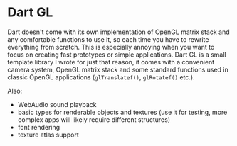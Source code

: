 Dart GL
=======

Dart doesn't come with its own implementation of OpenGL matrix stack and any comfortable functions to use it, so each time you have to rewrite everything from scratch. This is especially annoying when you want to focus on creating fast prototypes or simple applications.
Dart GL is a small template library I wrote for just that reason, it comes with a convenient camera system, OpenGL matrix stack and some standard functions used in classic OpenGL applications (<code>glTranslatef()</code>, <code>glRotatef()</code> etc.).

Also:
- WebAudio sound playback
- basic types for renderable objects and textures (use it for testing, more complex apps will likely require different structures)
- font rendering
- texture atlas support
